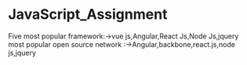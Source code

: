 # JavaScript_Assignment
Five most popular framework:->vue js,Angular,React Js,Node Js,jquery
most popular open source network :->Angular,backbone,react.js,node js,jquery